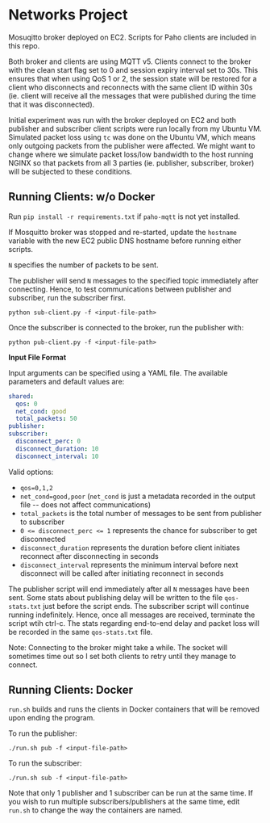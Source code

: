 # Networks Project

Mosuqitto broker deployed on EC2. Scripts for Paho clients are included in this repo.

Both broker and clients are using MQTT v5. Clients connect to the broker with the clean start flag set to 0 and session expiry interval set to 30s. This ensures that when using QoS 1 or 2, the session state will be restored for a client who disconnects and reconnects with the same client ID within 30s (ie. client will receive all the messages that were published during the time that it was disconnected).

Initial experiment was run with the broker deployed on EC2 and both publisher and subscriber client scripts were run locally from my Ubuntu VM. Simulated packet loss using `tc` was done on the Ubuntu VM, which means only outgoing packets from the publisher were affected. We might want to change where we simulate packet loss/low bandwidth to the host running NGINX so that packets from all 3 parties (ie. publisher, subscriber, broker) will be subjected to these conditions.

## Running Clients: w/o Docker

Run `pip install -r requirements.txt` if `paho-mqtt` is not yet installed.

If Mosquitto broker was stopped and re-started, update the `hostname` variable with the new EC2 public DNS hostname before running either scripts.

`N` specifies the number of packets to be sent.

The publisher will send `N` messages to the specified topic immediately after connecting. Hence, to test communications between publisher and subscriber, run the subscriber first.

```
python sub-client.py -f <input-file-path>
```

Once the subscriber is connected to the broker, run the publisher with:

```
python pub-client.py -f <input-file-path>
```

**Input File Format**

Input arguments can be specified using a YAML file. The available parameters and default values are:

```yaml
shared:
  qos: 0
  net_cond: good
  total_packets: 50
publisher:
subscriber:
  disconnect_perc: 0
  disconnect_duration: 10
  disconnect_interval: 10
```

Valid options:

- `qos=0,1,2`
- `net_cond=good,poor` (`net_cond` is just a metadata recorded in the output file -- does not affect communications)
- `total_packets` is the total number of messages to be sent from publisher to subscriber
- `0 <= disconnect_perc <= 1` represents the chance for subscriber to get disconnected
- `disconnect_duration` represents the duration before client initiates reconnect after disconnecting in seconds
- `disconnect_interval` represents the minimum interval before next disconnect will be called after initiating reconnect in seconds

The publisher script will end immediately after all `N` messages have been sent. Some stats about publishing delay will be written to the file `qos-stats.txt` just before the script ends. The subscriber script will continue running indefinitely. Hence, once all messages are received, terminate the script wtih ctrl-c. The stats regarding end-to-end delay and packet loss will be recorded in the same `qos-stats.txt` file.

Note: Connecting to the broker might take a while. The socket will sometimes time out so I set both clients to retry until they manage to connect.

## Running Clients: Docker

`run.sh` builds and runs the clients in Docker containers that will be removed upon ending the program.

To run the publisher:

```
./run.sh pub -f <input-file-path>
```

To run the subscriber:

```
./run.sh sub -f <input-file-path>
```

Note that only 1 publisher and 1 subscriber can be run at the same time. If you wish to run multiple subscribers/publishers at the same time, edit `run.sh` to change the way the containers are named.
